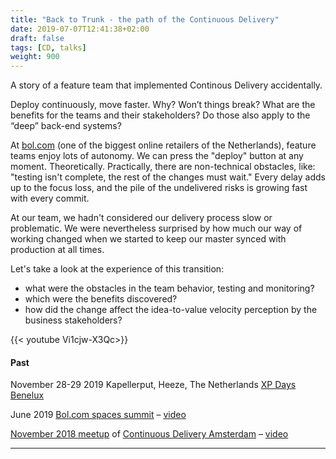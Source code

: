 ```yaml
---
title: "Back to Trunk - the path of the Continuous Delivery"
date: 2019-07-07T12:41:38+02:00
draft: false
tags: [CD, talks]
weight: 900
---
```


A story of a feature team that implemented Continous Delivery accidentally.

Deploy continuously, move faster. Why? Won’t things break? What are the benefits for the teams and their stakeholders? Do those also apply to the “deep” back-end systems?

At [bol.com](https://bol.com) (one of the biggest online retailers of the Netherlands), feature teams enjoy lots of autonomy. We can press the "deploy" button at any moment. Theoretically. Practically, there are non-technical obstacles, like: "testing isn't complete, the rest of the changes must wait." Every delay adds up to the focus loss, and the pile of the undelivered risks is growing fast with every commit.  

At our team, we hadn't considered our delivery process slow or problematic. We were nevertheless surprised by how much our way of working changed when we started to keep our master synced with production at all times.

Let's take a look at the experience of this transition: 

- what were the obstacles in the team behavior, testing and monitoring? 
- which were the benefits discovered? 
- how did the change affect the idea-to-value velocity perception by the business stakeholders?

{{< youtube Vi1cjw-X3Qc>}}

#### Past

November 28-29 2019 Kapellerput, Heeze, The Netherlands [XP Days Benelux](https://www.xpday.nl/friday2019/#session_777)

June 2019 [Bol.com spaces summit](https://spacessummit.bol.com/talks.html#quickie-mykola) – [video](https://www.youtube.com/watch?v=Vi1cjw-X3Qc&list=PLXL-0W_fYXynhNcz9hpL0Ziux3n4ftzvw&index=5&t=1s)

[November 2018 meetup](https://www.meetup.com/Continuous-Delivery-Amsterdam/events/251583518/) of [Continuous Delivery Amsterdam](https://www.meetup.com/Continuous-Delivery-Amsterdam) – [video](https://www.youtube.com/watch?v=SLv2DHBZNmQ&list=PLXL-0W_fYXynhNcz9hpL0Ziux3n4ftzvw&index=3)

---